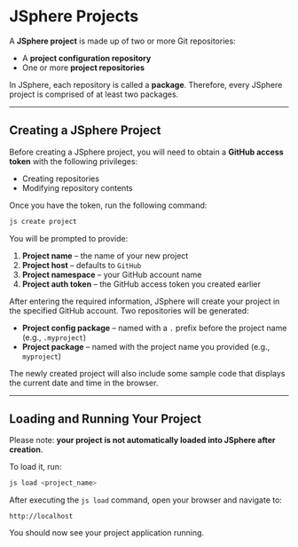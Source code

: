 # JSphere Projects

A **JSphere project** is made up of two or more Git repositories:  
- A **project configuration repository**  
- One or more **project repositories**  

In JSphere, each repository is called a **package**. Therefore, every JSphere project is comprised of at least two packages.

---

## Creating a JSphere Project

Before creating a JSphere project, you will need to obtain a **GitHub access token** with the following privileges:  
- Creating repositories  
- Modifying repository contents  

Once you have the token, run the following command:

```bash
js create project
```

You will be prompted to provide:  
1. **Project name** – the name of your new project  
2. **Project host** – defaults to `GitHub`  
3. **Project namespace** – your GitHub account name  
4. **Project auth token** – the GitHub access token you created earlier  

After entering the required information, JSphere will create your project in the specified GitHub account. Two repositories will be generated:  

- **Project config package** – named with a `.` prefix before the project name (e.g., `.myproject`)  
- **Project package** – named with the project name you provided (e.g., `myproject`)  

The newly created project will also include some sample code that displays the current date and time in the browser.

---

## Loading and Running Your Project

Please note: **your project is not automatically loaded into JSphere after creation**.  

To load it, run:

```bash
js load <project_name>
```

After executing the `js load` command, open your browser and navigate to:

```
http://localhost
```

You should now see your project application running.
